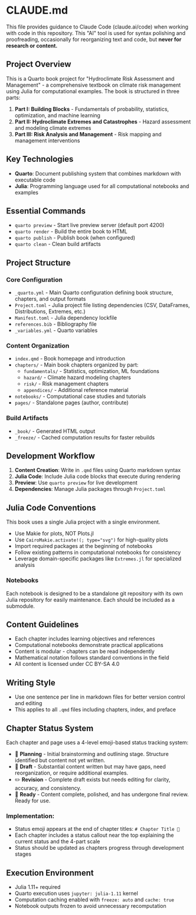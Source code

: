 # CLAUDE.md

This file provides guidance to Claude Code (claude.ai/code) when working with code in this repository.
This "AI" tool is used for syntax polishing and proofreading, occasionally for reorganizing text and code, but **never for research or content.**

## Project Overview

This is a Quarto book project for "Hydroclimate Risk Assessment and Management" - a comprehensive textbook on climate risk management using Julia for computational examples. The book is structured in three parts:

1. **Part I: Building Blocks** - Fundamentals of probability, statistics, optimization, and machine learning
2. **Part II: Hydroclimate Extremes and Catastrophes** - Hazard assessment and modeling climate extremes  
3. **Part III: Risk Analysis and Management** - Risk mapping and management interventions

## Key Technologies

- **Quarto**: Document publishing system that combines markdown with executable code
- **Julia**: Programming language used for all computational notebooks and examples

## Essential Commands

- `quarto preview` - Start live preview server (default port 4200)
- `quarto render` - Build the entire book to HTML
- `quarto publish` - Publish book (when configured)
- `quarto clean` - Clean build artifacts

## Project Structure

### Core Configuration

- `_quarto.yml` - Main Quarto configuration defining book structure, chapters, and output formats
- `Project.toml` - Julia project file listing dependencies (CSV, DataFrames, Distributions, Extremes, etc.)
- `Manifest.toml` - Julia dependency lockfile
- `references.bib` - Bibliography file
- `_variables.yml` - Quarto variables

### Content Organization

- `index.qmd` - Book homepage and introduction
- `chapters/` - Main book chapters organized by part:
  - `fundamentals/` - Statistics, optimization, ML foundations
  - `hazard/` - Climate hazard modeling chapters
  - `risk/` - Risk management chapters
  - `appendices/` - Additional reference material
- `notebooks/` - Computational case studies and tutorials
- `pages/` - Standalone pages (author, contribute)

### Build Artifacts

- `_book/` - Generated HTML output
- `_freeze/` - Cached computation results for faster rebuilds

## Development Workflow

1. **Content Creation**: Write in `.qmd` files using Quarto markdown syntax
2. **Julia Code**: Include Julia code blocks that execute during rendering
3. **Preview**: Use `quarto preview` for live development
4. **Dependencies**: Manage Julia packages through `Project.toml`

## Julia Code Conventions

This book uses a single Julia project with a single environment.

- Use Makie for plots, NOT Plots.jl
- Use `CairoMakie.activate!(; type="svg")` for high-quality plots
- Import required packages at the beginning of notebooks
- Follow existing patterns in computational notebooks for consistency
- Leverage domain-specific packages like `Extremes.jl` for specialized analysis

### Notebooks

Each notebook is designed to be a standalone git repository with its own Julia repository for easily maintenance.
Each should be included as a submodule.

## Content Guidelines

- Each chapter includes learning objectives and references
- Computational notebooks demonstrate practical applications
- Content is modular - chapters can be read independently
- Mathematical notation follows standard conventions in the field
- All content is licensed under CC BY-SA 4.0

## Writing Style

- Use one sentence per line in markdown files for better version control and editing
- This applies to all `.qmd` files including chapters, index, and preface

## Chapter Status System

Each chapter and page uses a 4-level emoji-based status tracking system:

- 🚧 **Planning** - Initial brainstorming and outlining stage. Structure identified but content not yet written.
- 📝 **Draft** - Substantial content written but may have gaps, need reorganization, or require additional examples.
- ✏️ **Revision** - Complete draft exists but needs editing for clarity, accuracy, and consistency.
- 🎯 **Ready** - Content complete, polished, and has undergone final review. Ready for use.

### Implementation:
- Status emoji appears at the end of chapter titles: `# Chapter Title 📝`
- Each chapter includes a status callout near the top explaining the current status and the 4-part scale
- Status should be updated as chapters progress through development stages

## Execution Environment

- Julia 1.11+ required
- Quarto execution uses `jupyter: julia-1.11` kernel
- Computation caching enabled with `freeze: auto` and `cache: true`
- Notebook outputs frozen to avoid unnecessary recomputation
